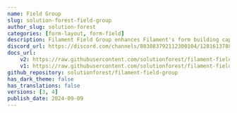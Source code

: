 ```yaml
---
name: Field Group
slug: solution-forest-field-group
author_slug: solution-forest
categories: [form-layout, form-field]
description: Filament Field Group enhances Filament's form building capabilities. It allows you to easily group and organize form fields in UI.
discord_url: https://discord.com/channels/883083792112300104/1281613788831027200
docs_url: 
    v2: https://raw.githubusercontent.com/solutionforest/filament-field-group/2.x/README.md
    v1: https://raw.githubusercontent.com/solutionforest/filament-field-group/1.x/README.md
github_repository: solutionforest/filament-field-group
has_dark_theme: false
has_translations: false
versions: [3, 4]
publish_date: 2024-09-09
---
```


